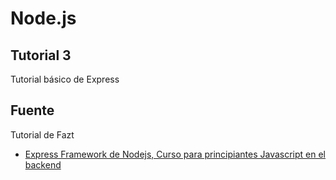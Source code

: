 # Node.js

## Tutorial 3

Tutorial básico de Express

## Fuente

Tutorial de Fazt

* [Express Framework de Nodejs, Curso para principiantes Javascript en el backend](https://youtu.be/JmJ1WUoUIK4)
